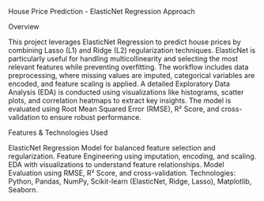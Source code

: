 House Price Prediction - ElasticNet Regression Approach 

Overview

This project leverages ElasticNet Regression to predict house prices by combining Lasso (L1) and Ridge (L2) regularization techniques. ElasticNet is particularly useful for handling multicollinearity and selecting the most relevant features while preventing overfitting. The workflow includes data preprocessing, where missing values are imputed, categorical variables are encoded, and feature scaling is applied. A detailed Exploratory Data Analysis (EDA) is conducted using visualizations like histograms, scatter plots, and correlation heatmaps to extract key insights. The model is evaluated using Root Mean Squared Error (RMSE), R² Score, and cross-validation to ensure robust performance.

Features & Technologies Used

ElasticNet Regression Model for balanced feature selection and regularization.
Feature Engineering using imputation, encoding, and scaling.
EDA with visualizations to understand feature relationships.
Model Evaluation using RMSE, R² Score, and cross-validation.
Technologies: Python, Pandas, NumPy, Scikit-learn (ElasticNet, Ridge, Lasso), Matplotlib, Seaborn.
